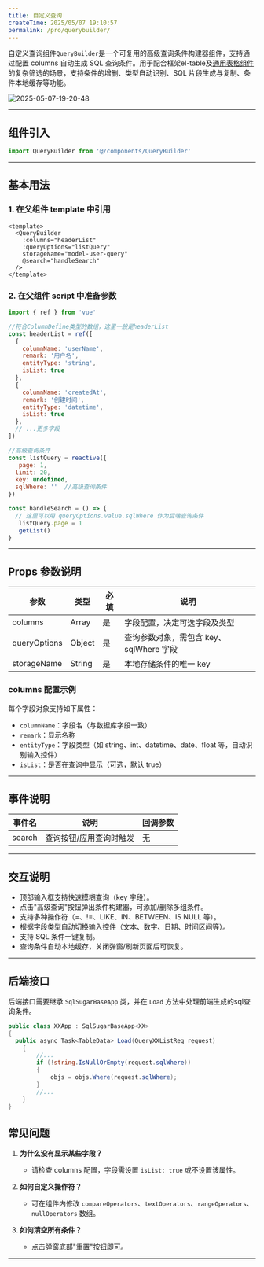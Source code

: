 ```yaml
---
title: 自定义查询
createTime: 2025/05/07 19:10:57
permalink: /pro/querybuilder/
---
```


自定义查询组件`QueryBuilder`是一个可复用的高级查询条件构建器组件，支持通过配置 columns 自动生成 SQL 查询条件。用于配合框架el-table及[通用表格组件](./table.md)的复杂筛选的场景，支持条件的增删、类型自动识别、SQL 片段生成与复制、条件本地缓存等功能。

![2025-05-07-19-20-48](http://img.openauth.net.cn/2025-05-07-19-20-48.png)

---

## 组件引入

```js
import QueryBuilder from '@/components/QueryBuilder'
```

---

## 基本用法

### 1. 在父组件 template 中引用

```vue
<template>
  <QueryBuilder
    :columns="headerList"
    :queryOptions="listQuery"
    storageName="model-user-query"
    @search="handleSearch"
  />
</template>
```

### 2. 在父组件 script 中准备参数

```js
import { ref } from 'vue'

//符合ColumnDefine类型的数组，这里一般是headerList
const headerList = ref([
  {
    columnName: 'userName',
    remark: '用户名',
    entityType: 'string',
    isList: true
  },
  {
    columnName: 'createdAt',
    remark: '创建时间',
    entityType: 'datetime',
    isList: true
  },
  // ...更多字段
])

//高级查询条件
const listQuery = reactive({
   page: 1,
  limit: 20,
  key: undefined,
  sqlWhere: ''  //高级查询条件
})

const handleSearch = () => {
  // 这里可以用 queryOptions.value.sqlWhere 作为后端查询条件
   listQuery.page = 1
   getList()
}
```

---

## Props 参数说明

| 参数         | 类型    | 必填 | 说明                                   |
| ------------ | ------- | ---- | -------------------------------------- |
| columns      | Array   | 是   | 字段配置，决定可选字段及类型           |
| queryOptions | Object  | 是   | 查询参数对象，需包含 key、sqlWhere 字段|
| storageName  | String  | 是   | 本地存储条件的唯一 key                 |

### columns 配置示例

每个字段对象支持如下属性：

- `columnName`：字段名（与数据库字段一致）
- `remark`：显示名称
- `entityType`：字段类型（如 string、int、datetime、date、float 等，自动识别输入控件）
- `isList`：是否在查询中显示（可选，默认 true）

---

## 事件说明

| 事件名 | 说明                 | 回调参数 |
| ------ | -------------------- | -------- |
| search | 查询按钮/应用查询时触发 | 无       |

---

## 交互说明

- 顶部输入框支持快速模糊查询（key 字段）。
- 点击"高级查询"按钮弹出条件构建器，可添加/删除多组条件。
- 支持多种操作符（=、!=、LIKE、IN、BETWEEN、IS NULL 等）。
- 根据字段类型自动切换输入控件（文本、数字、日期、时间区间等）。
- 支持 SQL 条件一键复制。
- 查询条件自动本地缓存，关闭弹窗/刷新页面后可恢复。
---

## 后端接口

后端接口需要继承 `SqlSugarBaseApp` 类，并在 `Load` 方法中处理前端生成的sql查询条件。

```csharp
public class XXApp : SqlSugarBaseApp<XX>
{
  public async Task<TableData> Load(QueryXXListReq request)
    {
        //...
        if (!string.IsNullOrEmpty(request.sqlWhere))
        {
            objs = objs.Where(request.sqlWhere);
        }
        //...
    }
}
```

## 常见问题

1. **为什么没有显示某些字段？**
   - 请检查 columns 配置，字段需设置 `isList: true` 或不设置该属性。

2. **如何自定义操作符？**
   - 可在组件内修改 `compareOperators`、`textOperators`、`rangeOperators`、`nullOperators` 数组。

3. **如何清空所有条件？**
   - 点击弹窗底部"重置"按钮即可。

---

